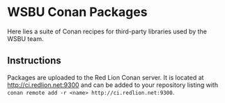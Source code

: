 WSBU Conan Packages
===================

Here lies a suite of Conan recipes for third-party libraries used by the
WSBU team.

Instructions
------------

Packages are uploaded to the Red Lion Conan server. It is located at http://ci.redlion.net:9300 and can be added to your
repository listing with `conan remote add -r <name> http://ci.redlion.net:9300`.